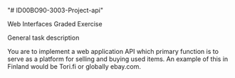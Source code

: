 "# ID00BO90-3003-Project-api" 

Web Interfaces Graded Exercise

General task description

You are to implement a web application API which primary function is to serve as a platform for selling and buying used items. An example of this in Finland would be Tori.fi or globally ebay.com.
